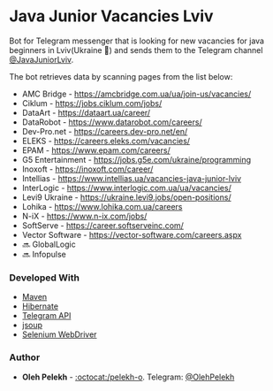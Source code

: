 # Java Junior Vacancies Lviv 

Bot for Telegram messenger that is looking for new vacancies for java beginners in Lviv(Ukraine :beginner:) and sends them to the Telegram channel [@JavaJuniorLviv](https://t.me/JavaJuniorLviv).

The bot retrieves data by scanning pages from the list below:

-  AMC Bridge - https://amcbridge.com.ua/ua/join-us/vacancies/
-  Ciklum - https://jobs.ciklum.com/jobs/
-  DataArt - https://dataart.ua/career/
-  DataRobot - https://www.datarobot.com/careers/
-  Dev-Pro.net - https://careers.dev-pro.net/en/
-  ELEKS - https://careers.eleks.com/vacancies/
-  EPAM - https://www.epam.com/careers/
-  G5 Entertainment - https://jobs.g5e.com/ukraine/programming
-  Inoxoft - https://inoxoft.com/career/
-  Intellias - https://www.intellias.ua/vacancies-java-junior-lviv
-  InterLogic - https://www.interlogic.com.ua/ua/vacancies/
-  Levi9 Ukraine - https://ukraine.levi9.jobs/open-positions/
-  Lohika - https://www.lohika.com.ua/careers
-  N-iX - https://www.n-ix.com/jobs/
-  SoftServe - https://career.softserveinc.com/
-  Vector Software - https://vector-software.com/careers.aspx
-  :soon: GlobalLogic 
-  :soon: Infopulse 
 

### Developed With

* [Maven](https://maven.apache.org/)
* [Hibernate](http://hibernate.org/)
* [Telegram API](https://github.com/rubenlagus/TelegramBots)
* [jsoup](https://jsoup.org/)
* [Selenium WebDriver](https://www.seleniumhq.org/)
### Author

* **Oleh Pelekh** - [:octocat:/pelekh-o](https://github.com/pelekh-o). Telegram: [@OlehPelekh](https://t.me/OlehPelekh)
